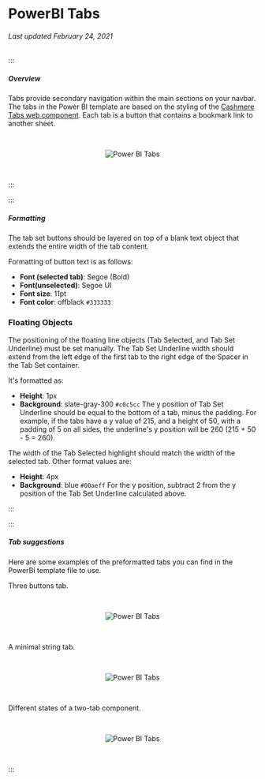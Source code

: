 # PowerBI Tabs

###### Last updated February 24, 2021

:::

##### Overview

Tabs provide secondary navigation within the main sections on your navbar.
The tabs in the Power BI template are based on the styling of the [Cashmere Tabs web component](/web/components/tabs/examples).
Each tab is a button that contains a bookmark link to another sheet.

<div style="text-align:center"><br>

![Power BI Tabs](./assets/analytics/powerbi/pbi-subnavbar-tabs.png "Power BI Tabs")

</div><br>

:::


:::

##### Formatting

The tab set buttons should be layered on top of a blank text object that extends the entire width of the tab content.

Formatting of button text is as follows:
- **Font (selected tab)**: Segoe (Bold)
- **Font(unselected)**: Segoe UI
- **Font size**: 11pt
- **Font color**: offblack `#333333`

### Floating Objects

The positioning of the floating line objects (Tab Selected, and Tab Set Underline) must be set manually.
The Tab Set Underline width should extend from the left edge of the first tab to the right edge of the Spacer in the Tab Set container.

It's formatted as:
- **Height**: 1px
- **Background**: slate-gray-300 `#c0c5cc`
The y position of Tab Set Underline should be equal to the bottom of a tab, minus the padding.
For example, if the tabs have a y value of 215, and a height of 50, with a padding of 5 on all sides, the underline's y position will be 260 (215 + 50 - 5 = 260).

The width of the Tab Selected highlight should match the width of the selected tab. Other format values are:
- **Height**: 4px
- **Background**: blue `#00aeff`
For the y position, subtract 2 from the y position of the Tab Set Underline calculated above.

:::


:::

##### Tab suggestions

Here are some examples of the preformatted tabs you can find in the PowerBi template file to use. 

Three buttons tab.
<div style="text-align:center"><br>

![Power BI Tabs](./assets/analytics/powerbi/pbi-tabs.png "Power BI Tabs")

</div><br>

A minimal string tab.

<div style="text-align:center"><br>

![Power BI Tabs](./assets/analytics/powerbi/pbi-two-tabs-minimal.png "Power BI Tabs")

</div><br>

Different states of a two-tab component.

<div style="text-align:center"><br>

![Power BI Tabs](./assets/analytics/powerbi/pbi-two-tabs-blue.png "Power BI Tabs")

</div><br>

:::
